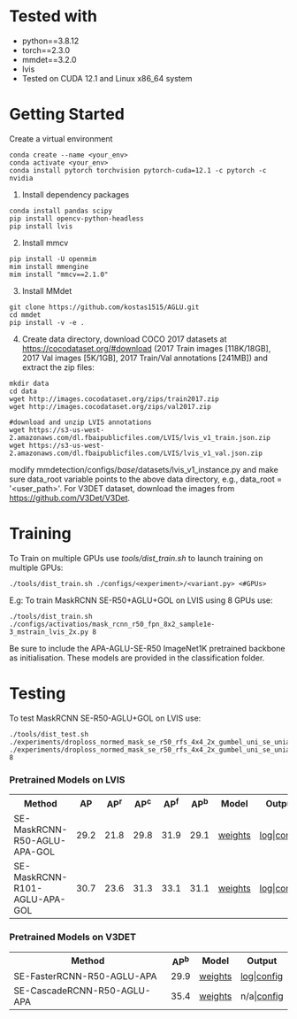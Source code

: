 <h1> Tested with </h1>
<div>
 <ul>
  <li>python==3.8.12</li>
  <li>torch==2.3.0</li>
  <li>mmdet==3.2.0</li>
  <li>lvis</li>
  <li>Tested on CUDA 12.1 and Linux x86_64 system</li>
</ul> 
</div>


<h1> Getting Started </h1>
Create a virtual environment

```
conda create --name <your_env> 
conda activate <your_env>
conda install pytorch torchvision pytorch-cuda=12.1 -c pytorch -c nvidia
```

1. Install dependency packages
```
conda install pandas scipy
pip install opencv-python-headless
pip install lvis
```

2. Install mmcv
```
pip install -U openmim
mim install mmengine
mim install "mmcv==2.1.0"
```
3. Install MMdet
```
git clone https://github.com/kostas1515/AGLU.git
cd mmdet
pip install -v -e .
```
4. Create data directory, download COCO 2017 datasets at https://cocodataset.org/#download (2017 Train images [118K/18GB], 2017 Val images [5K/1GB], 2017 Train/Val annotations [241MB]) and extract the zip files:
```
mkdir data
cd data
wget http://images.cocodataset.org/zips/train2017.zip
wget http://images.cocodataset.org/zips/val2017.zip

#download and unzip LVIS annotations
wget https://s3-us-west-2.amazonaws.com/dl.fbaipublicfiles.com/LVIS/lvis_v1_train.json.zip
wget https://s3-us-west-2.amazonaws.com/dl.fbaipublicfiles.com/LVIS/lvis_v1_val.json.zip

```

modify mmdetection/configs/_base_/datasets/lvis_v1_instance.py and make sure data_root variable points to the above data directory, e.g.,
data_root = '<user_path>'. For V3DET dataset, download the images from https://github.com/V3Det/V3Det.

<h1>Training</h1>
To Train on multiple GPUs use <i>tools/dist_train.sh</i> to launch training on multiple GPUs:

```
./tools/dist_train.sh ./configs/<experiment>/<variant.py> <#GPUs>
```

E.g: To train MaskRCNN SE-R50+AGLU+GOL on LVIS using 8 GPUs use:
```
./tools/dist_train.sh ./configs/activatios/mask_rcnn_r50_fpn_8x2_sample1e-3_mstrain_lvis_2x.py 8
```

Be sure to include the APA-AGLU-SE-R50 ImageNet1K pretrained backbone as initialisation. These models are provided in the classification folder. 

<h1>Testing</h1>

To test MaskRCNN SE-R50-AGLU+GOL on LVIS use:
```
./tools/dist_test.sh ./experiments/droploss_normed_mask_se_r50_rfs_4x4_2x_gumbel_uni_se_uniact/droploss_normed_mask_se_r50_rfs_4x4_2x_gumbel_uni_se_uniact.py ./experiments/droploss_normed_mask_se_r50_rfs_4x4_2x_gumbel_uni_se_uniact/epoch_24.pth 8
```

    
<h3>Pretrained Models on LVIS</h3>
<table style="float: center; margin-right: 10px;">
    <tr>
        <th>Method</th>
        <th>AP</th>
        <th>AP<sup>r</sup></th>
        <th>AP<sup>c</sup></th>
        <th>AP<sup>f</sup></th>
        <th>AP<sup>b</sup></th>
        <th>Model</th>
        <th>Output</th>
    </tr>
    <tr>
        <td>SE-MaskRCNN-R50-AGLU-APA-GOL</td>
        <td>29.2</td>
        <td>21.8</td>
        <td>29.8</td>
        <td>31.9</td>
        <td>29.1</td>
        <td><a href="https://drive.usercontent.google.com/download?id=1clsDFeWA8cI6JeeMNSLFuV_bVASKG5w1&export=download">weights</a></td>
        <td><a href="https://drive.google.com/file/d/1HlKr3GA8IDKiX351MMiXARLei6JjOOBC/view">log</a>|<a href="https://drive.google.com/file/d/1LDoqJIXpKtmR_n0QWeYMi7pU3Z593jNY/view">config</a></td>
    </tr>
    <tr>
        <td>SE-MaskRCNN-R101-AGLU-APA-GOL</td>
        <td>30.7</td>
        <td>23.6</td>
        <td>31.3</td>
        <td>33.1</td>
        <td>31.1</td>
        <td><a href="https://drive.usercontent.google.com/download?id=1WowqsZhSZZ_z-oBkcR3bLSEPLyc97llD&export=download">weights</a></td>
        <td><a href="https://drive.google.com/file/d/1kTTxzTPMlFcXYNMvHtY7smR5Nzww_RoX/view">log</a>|<a href="https://drive.google.com/file/d/1jGt8yEsYyAzL7s7pY8k1Pdg8IhJ2zevY/view">config</a></td>
    </tr>
</table>


<h3>Pretrained Models on V3DET</h3>
<table style="float: center; margin-right: 10px;">
    <tr>
        <th>Method</th>
        <th>AP<sup>b</sup></th>
        <th>Model</th>
        <th>Output</th>
    </tr>
    <tr>
        <td>SE-FasterRCNN-R50-AGLU-APA</td>
        <td>29.9</td>
        <td><a href="https://drive.usercontent.google.com/download?id=1kSZkewkLNvpRcIE9f2fHVDvvn4xNCiI-&export=download">weights</a></td>
        <td><a href="https://drive.google.com/file/d/1BmDTFyMDfzO2uU7Je1s2x-28TBPv2eQR/view">log</a>|<a href="https://drive.google.com/file/d/1SyDZrqNKL3kC2EQDBAG-XLzO3NGqnOMF/view">config</a></td>
    </tr>
    <tr>
        <td>SE-CascadeRCNN-R50-AGLU-APA</td>
        <td>35.4</td>
        <td><a href="https://drive.usercontent.google.com/download?id=1dhF2N-4ndpjFt46MA5hsnXx1zoUGks6u&export=download">weights</a></td>
        <td>n/a|<a href="https://drive.google.com/file/d/1l1iA1fBN2fGZV9GxK6k_vLLgk5UJ_IFX/view">config</a></td>
    </tr>
</table>
